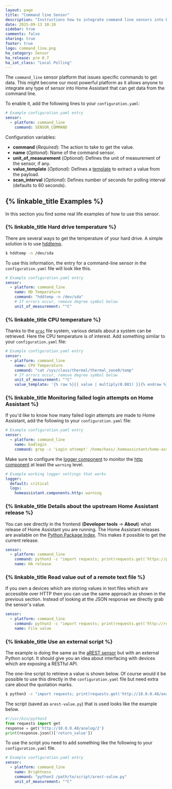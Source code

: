```yaml
---
layout: page
title: "Command line Sensor"
description: "Instructions how to integrate command line sensors into Home Assistant."
date: 2015-09-13 10:10
sidebar: true
comments: false
sharing: true
footer: true
logo: command_line.png
ha_category: Sensor
ha_release: pre 0.7
ha_iot_class: "Local Polling"
---
```



The `command_line` sensor platform that issues specific commands to get data. This might become our most powerful platform as it allows anyone to integrate any type of sensor into Home Assistant that can get data from the command line.

To enable it, add the following lines to your `configuration.yaml`:

```yaml
# Example configuration.yaml entry
sensor:
  - platform: command_line
    command: SENSOR_COMMAND
```

Configuration variables:

- **command** (*Required*): The action to take to get the value.
- **name** (*Optional*): Name of the command sensor.
- **unit_of_measurement** (*Optional*): Defines the unit of measurement of the sensor, if any.
- **value_template** (*Optional*): Defines a [template](/docs/configuration/templating/#processing-incoming-data) to extract a value from the payload.
- **scan_interval** (*Optional*): Defines number of seconds for polling interval (defaults to 60 seconds). 

## {% linkable_title Examples %}

In this section you find some real life examples of how to use this sensor.

### {% linkable_title Hard drive temperature %}

There are several ways to get the temperature of your hard drive. A simple solution is to use [hddtemp](https://savannah.nongnu.org/projects/hddtemp/).

```bash
$ hddtemp -n /dev/sda
```

To use this information, the entry for a command-line sensor in the `configuration.yaml` file will look like this.

```yaml
# Example configuration.yaml entry
sensor:
  - platform: command_line
    name: HD Temperature
    command: "hddtemp -n /dev/sda"
    # If errors occur, remove degree symbol below
    unit_of_measurement: "°C"
```

### {% linkable_title CPU temperature %}

Thanks to the [`proc`](https://en.wikipedia.org/wiki/Procfs) file system, various details about a system can be retrieved. Here the CPU temperature is of interest. Add something similar to your `configuration.yaml` file:

```yaml
# Example configuration.yaml entry
sensor:
  - platform: command_line
    name: CPU Temperature
    command: "cat /sys/class/thermal/thermal_zone0/temp"
    # If errors occur, remove degree symbol below
    unit_of_measurement: "°C"
    value_template: '{% raw %}{{ value | multiply(0.001) }}{% endraw %}'
```

### {% linkable_title Monitoring failed login attempts on Home Assistant %}

If you'd like to know how many failed login attempts are made to Home Assistant, add the following to your `configuration.yaml` file:

```yaml
# Example configuration.yaml entry
sensor:
  - platform: command_line
    name: badlogin
    command: grep -c 'Login attempt' /home/hass/.homeassistant/home-assistant.log
```

Make sure to configure the [logger component](/components/logger) to monitor the [http component](https://home-assistant.io/components/http/) at least the `warning` level.

```yaml
# Example working logger settings that works
logger:
  default: critical
  logs:
    homeassistant.components.http: warning
```

### {% linkable_title Details about the upstream Home Assistant release %}

You can see directly in the frontend (**Developer tools** -> **About**) what release of Home Assistant you are running. The Home Assistant releases are available on the [Python Package Index](https://pypi.python.org/pypi). This makes it possible to get the current release.

```yaml
sensor:
  - platform: command_line
    command: python3 -c "import requests; print(requests.get('https://pypi.python.org/pypi/homeassistant/json').json()['info']['version'])"
    name: HA release
```

### {% linkable_title Read value out of a remote text file %}

If you own a devices which are storing values in text files which are accessible over HTTP then you can use the same approach as shown in the previous section. Instead of looking at the JSON response we directly grab the sensor's value.

```yaml
sensor:
  - platform: command_line
    command: python3 -c "import requests; print(requests.get('http://remote-host/sensor_data.txt').text)"
    name: File value
```

### {% linkable_title Use an external script %}

The example is doing the same as the [aREST sensor](/components/sensor.arest/) but with an external Python script. It should give you an idea about interfacing with devices which are exposing a RESTful API.

The one-line script to retrieve a value is shown below. Of course would it be possible to use this directly in the `configuration.yaml` file but need extra care about the quotation marks.

```bash
$ python3 -c "import requests; print(requests.get('http://10.0.0.48/analog/2').json()['return_value'])"
```

The script (saved as `arest-value.py`) that is used looks like the example below.

```python
#!/usr/bin/python3
from requests import get
response = get('http://10.0.0.48/analog/2')
print(response.json()['return_value'])
```

To use the script you need to add something like the following to your `configuration.yaml` file.

```yaml
# Example configuration.yaml entry
sensor:
  - platform: command_line
    name: Brightness
    command: "python3 /path/to/script/arest-value.py"
    unit_of_measurement: "°C"
```
